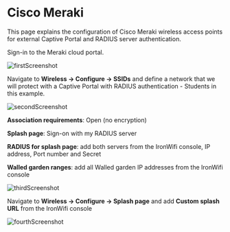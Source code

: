 # Cisco Meraki

This page explains the configuration of Cisco Meraki wireless access points for external Captive  Portal and RADIUS server authentication.

Sign-in to the Meraki cloud portal.

![firstScreenshot](https://github.com/IronWifi/docs/edit/master/configuration-guides/meraki/meraki1.png)

Navigate to **Wireless -> Configure -> SSIDs** and define a network that we will protect with a Captive Portal with RADIUS authentication - Students in this example.

![secondScreenshot](https://github.com/IronWifi/docs/edit/master/configuration-guides/meraki/meraki2.png)

**Association requirements**: Open (no encryption)

**Splash page**: Sign-on with my RADIUS server

**RADIUS for splash page**: add both servers from the IronWifi console, IP address, Port number and Secret

**Walled garden ranges**: add all Walled garden IP addresses from the IronWifi console

![thirdScreenshot](https://github.com/IronWifi/docs/edit/master/configuration-guides/meraki/meraki3.png)

Navigate to **Wireless -> Configure -> Splash page** and add **Custom splash URL** from the IronWifi console 

![fourthScreenshot](https://github.com/IronWifi/docs/edit/master/configuration-guides/meraki/meraki4.png)

